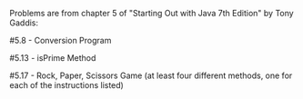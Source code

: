 Problems are from chapter 5 of "Starting Out with Java 7th Edition" by Tony Gaddis:

#5.8 - Conversion Program

#5.13 - isPrime Method

#5.17 - Rock, Paper, Scissors Game (at least four different methods, one for each of the instructions listed)
